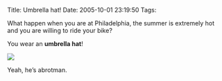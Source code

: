 Title: Umbrella hat!
Date: 2005-10-01 23:19:50
Tags: 

<p>What happen when you are at Philadelphia, the summer is extremely hot and you are willing to ride your bike?</p>
<p>You wear an <b>umbrella hat</b>!</p>
<p><a mce_real_href="http://damog.net/files/pics/abrotman.jpg" target="_blank" href="http://damog.net/files/pics/abrotman.jpg"><img mce_real_src="http://damog.net/files/pics/abrotman.jpg" src="http://damog.net/files/pics/abrotman.jpg" border="0" hspace="0" vspace="0"/></a></p>
<p>Yeah, he&#8217;s abrotman. </p>
<br/><br/>
